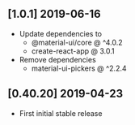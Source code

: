 ## [1.0.1] 2019-06-16
- Update dependencies to
    - @material-ui/core @ ^4.0.2
    - create-react-app @ 3.0.1
- Remove dependencies
    - material-ui-pickers @ ^2.2.4

## [0.40.20] 2019-04-23
- First initial stable release